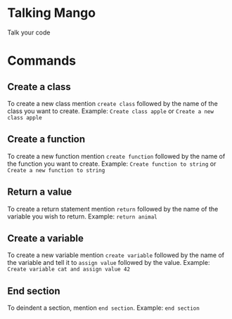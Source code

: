 # Talking Mango

Talk your code

# Commands

## Create a class
To create a new class mention `create class` followed by the name of the class you want to create.
Example: `Create class apple` or `Create a new class apple`

## Create a function
To create a new function mention `create function` followed by the name of the function you want to create.
Example: `Create function to string` or `Create a new function to string`

## Return a value
To create a return statement mention `return` followed by the name of the variable you wish to return.
Example: `return animal`

## Create a variable
To create a new variable mention `create variable` followed by the name of the variable and tell it to `assign value` followed by the value.
Example: `Create variable cat and assign value 42`

## End section
To deindent a section, mention `end section`.
Example: `end section`
